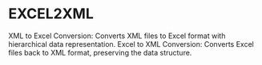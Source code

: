 # EXCEL2XML
XML to Excel Conversion: Converts XML files to Excel format with hierarchical data representation. Excel to XML Conversion: Converts Excel files back to XML format, preserving the data structure.
